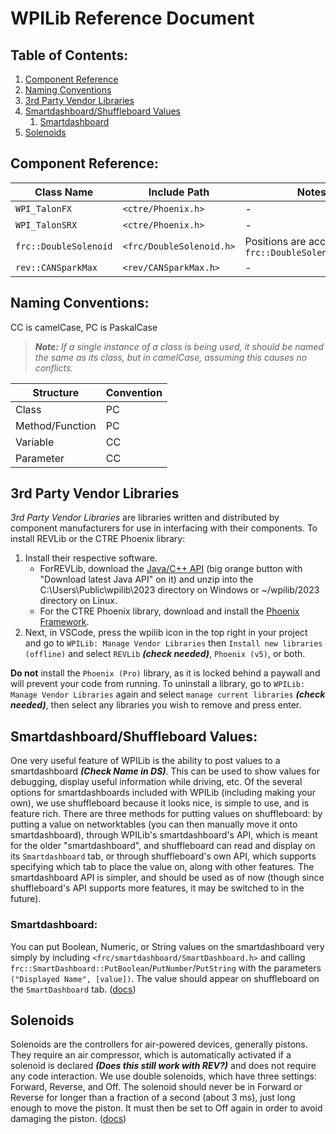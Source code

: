 # WPILib Reference Document

## Table of Contents:

1. [Component Reference](#component-reference)
2. [Naming Conventions](#naming-conventions)
3. [3rd Party Vendor Libraries](#3rd-party-vendor-libraries)
4. [Smartdashboard/Shuffleboard Values](#smartdashboardshuffleboard-values)
	1. [Smartdashboard](#smartdashboard)
5. [Solenoids](#solenoids)

## Component Reference:

|Class Name|Include Path|Notes|
|--|--|--|
|`WPI_TalonFX`|`<ctre/Phoenix.h>`|-|
|`WPI_TalonSRX`|`<ctre/Phoenix.h>`|-|
|`frc::DoubleSolenoid`|`<frc/DoubleSolenoid.h>`|Positions are accessible at `frc::DoubleSolenoid::Value`|
|`rev::CANSparkMax`|`<rev/CANSparkMax.h>`|-|

## Naming Conventions:

CC is camelCase, PC is PaskalCase  
> ***Note:** If a single instance of a class is being used, it should be named the same as its class, but in camelCase, assuming this causes no conflicts.*

|Structure|Convention|
|-|-|
|Class|PC|
|Method/Function|PC|
|Variable|CC|
|Parameter|CC|

## 3rd Party Vendor Libraries

*3rd Party Vendor Libraries* are libraries written and distributed by component manufacturers for use in interfacing with their components. To install REVLib or the CTRE Phoenix library:
1. Install their respective software. 
	- ForREVLib, download the [Java/C++ API](https://docs.revrobotics.com/sparkmax/software-resourc​es/spark-max-api-information#c++-and-java) (big orange button with "Download latest Java API" on it) and unzip into the C:\Users\Public\wpilib\2023 directory on Windows or ~/wpilib/2023 directory on Linux. 
	- For the CTRE Phoenix library, download and install the [Phoenix Framework](https://store.ctr-electronics.com/software/). 
2. Next, in VSCode, press the wpilib icon in the top right in your project and go to `WPILib: Manage Vendor Libraries` then `Install new libraries (offline)` and select `REVLib` ***(check needed)***, `Phoenix (v5)`, or both.

**Do not** install the `Phoenix (Pro)` library, as it is locked behind a paywall and will prevent your code from running. To uninstall a library, go to `WPILib: Manage Vendor Libraries` again and select `manage current libraries` ***(check needed)***, then select any libraries you wish to remove and press enter.

## Smartdashboard/Shuffleboard Values:

One very useful feature of WPILib is the ability to post values to a smartdashboard ***(Check Name in DS)***. This can be used to show values for debugging, display useful information while driving, etc. Of the several options for smartdashboards included with WPILib (including making your own), we use shuffleboard because it looks nice, is simple to use, and is feature rich. There are three methods for putting values on shuffleboard: by putting a value on networktables (you can then manually move it onto smartdashboard), through WPILib's smartdashboard's API, which is meant for the older "smartdashboard", and shuffleboard can read and display on its `Smartdashboard` tab, or through shuffleboard's own API, which supports specifying which tab to place the value on, along with other features. The smartdashboard API is simpler, and should be used as of now (though since shuffleboard's API supports more features, it may be switched to in the future).

### Smartdashboard:

You can put Boolean, Numeric, or String values on the smartdashboard very simply by including `<frc/smartdashboard/SmartDashboard.h>` and calling `frc::SmartDashboard::PutBoolean`/`PutNumber`/`PutString` with the parameters `("Displayed Name", [value])`. The value should appear on shuffleboard on the `SmartDashboard` tab. ([docs](https://docs.wpilib.org/en/stable/docs/software/dashboards/smartdashboard/displaying-expressions.html))

## Solenoids

Solenoids are the controllers for air-powered devices, generally pistons. They require an air compressor, which is automatically activated if a solenoid is declared ***(Does this still work with REV?)*** and does not require any code interaction. We use double solenoids, which have three settings: Forward, Reverse, and Off. The solenoid should never be in Forward or Reverse for longer than a fraction of a second (about 3 ms), just long enough to move the piston. It must then be set to Off again in order to avoid damaging the piston. ([docs](https://docs.wpilib.org/en/stable/docs/software/hardware-apis/pneumatics/pneumatics.html))

